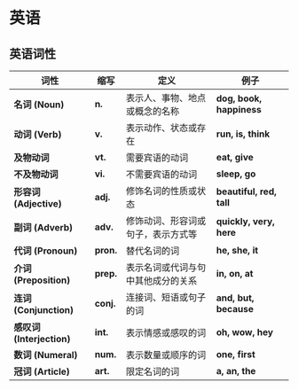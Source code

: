 # 英语

## 英语词性

| **词性** | **缩写** | **定义** | **例子** |
| -------- | -------- | -------- | -------- |
| **名词 (Noun)** | **n.** | 表示人、事物、地点或概念的名称 | **dog, book, happiness** |
| **动词 (Verb)** | **v.** | 表示动作、状态或存在 | **run, is, think** |
| **及物动词** | **vt.** | 需要宾语的动词 | **eat, give** |
| **不及物动词** | **vi.** | 不需要宾语的动词 | **sleep, go** |
| **形容词 (Adjective)** | **adj.** | 修饰名词的性质或状态 | **beautiful, red, tall** |
| **副词 (Adverb)** | **adv.** | 修饰动词、形容词或句子，表示方式等 | **quickly, very, here** |
| **代词 (Pronoun)** | **pron.** | 替代名词的词 | **he, she, it** |
| **介词 (Preposition)** | **prep.** | 表示名词或代词与句中其他成分的关系 | **in, on, at** |
| **连词 (Conjunction)** | **conj.** | 连接词、短语或句子的词 | **and, but, because** |
| **感叹词 (Interjection)** | **int.** | 表示情感或感叹的词 | **oh, wow, hey** |
| **数词 (Numeral)** | **num.** | 表示数量或顺序的词 | **one, first** |
| **冠词 (Article)** | **art.** | 限定名词的词 | **a, an, the** |